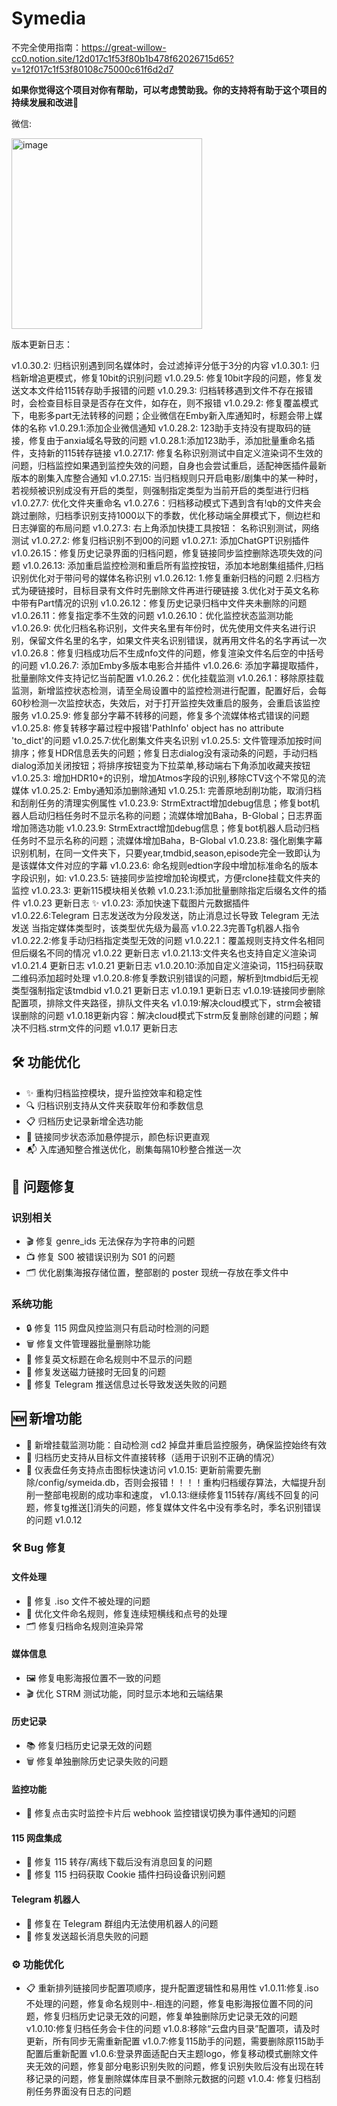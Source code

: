 # Symedia
不完全使用指南：https://great-willow-cc0.notion.site/12d017c1f53f80b1b478f62026715d65?v=12f017c1f53f80108c75000c61f6d2d7

**如果你觉得这个项目对你有帮助，可以考虑赞助我。你的支持将有助于这个项目的持续发展和改进🙏**

微信:

<img width="305" alt="image" src="https://github.com/user-attachments/assets/07a667d7-6860-4c92-8465-2492b2f49648">

版本更新日志：

v1.0.30.2: 归档识别遇到同名媒体时，会过滤掉评分低于3分的内容
v1.0.30.1: 归档新增追更模式，修复10bit的识别问题
v1.0.29.5: 修复10bit字段的问题，修复发送文本文件给115转存助手报错的问题
v1.0.29.3: 归档转移遇到文件不存在报错时，会检查目标目录是否存在文件，如存在，则不报错
v1.0.29.2: 修复覆盖模式下，电影多part无法转移的问题；企业微信在Emby新入库通知时，标题会带上媒体的名称
v1.0.29.1:添加企业微信通知
v1.0.28.2: 123助手支持没有提取码的链接，修复由于anxia域名导致的问题
v1.0.28.1:添加123助手，添加批量重命名插件，支持新的115转存链接
v1.0.27.17: 修复名称识别测试中自定义渲染词不生效的问题，归档监控如果遇到监控失效的问题，自身也会尝试重启，适配神医插件最新版本的剧集入库整合通知
v1.0.27.15: 当归档规则只开启电影/剧集中的某一种时，若视频被识别成没有开启的类型，则强制指定类型为当前开启的类型进行归档
v1.0.27.7: 优化文件夹重命名
v1.0.27.6：归档移动模式下遇到含有!qb的文件夹会跳过删除，归档季识别支持1000以下的季数，优化移动端全屏模式下，侧边栏和日志弹窗的布局问题
v1.0.27.3: 右上角添加快捷工具按钮： 名称识别测试，网络测试
v1.0.27.2: 修复归档识别不到00的问题
v1.0.27.1: 添加ChatGPT识别插件
v1.0.26.15：修复历史记录界面的归档问题，修复链接同步监控删除选项失效的问题
v1.0.26.13: 添加重启监控检测和重启所有监控按钮，添加本地剧集组插件,归档识别优化对于带问号的媒体名称识别
v1.0.26.12: 1.修复重新归档的问题 2.归档方式为硬链接时，目标目录有文件时先删除文件再进行硬链接 3.优化对于英文名称中带有Part情况的识别
v1.0.26.12：修复历史记录归档中文件夹未删除的问题
v1.0.26.11：修复指定季不生效的问题
v1.0.26.10：优化监控状态监测功能
v1.0.26.9: 优化归档名称识别，文件夹名里有年份时，优先使用文件夹名进行识别，保留文件名里的名字，如果文件夹名识别错误，就再用文件名的名字再试一次
v1.0.26.8：修复归档成功后不生成nfo文件的问题，修复渲染文件名后空的中括号的问题
v1.0.26.7: 添加Emby多版本电影合并插件
v1.0.26.6: 添加字幕提取插件，批量删除文件支持记忆当前配置
v1.0.26.2：优化挂载监测
v1.0.26.1：移除原挂载监测，新增监控状态检测，请至全局设置中的监控检测进行配置，配置好后，会每60秒检测一次监控状态，失效后，对于打开监控失效重启的服务，会重启该监控服务
v1.0.25.9: 修复部分字幕不转移的问题，修复多个流媒体格式错误的问题
v1.0.25.8: 修复转移字幕过程中报错'PathInfo' object has no attribute 'to_dict'的问题
v1.0.25.7:优化剧集文件夹名识别
v1.0.25.5: 文件管理添加按时间排序；修复HDR信息丢失的问题；修复日志dialog没有滚动条的问题，手动归档dialog添加关闭按钮；将排序按钮变为下拉菜单,移动端右下角添加收藏夹按钮
v1.0.25.3: 增加HDR10+的识别，增加Atmos字段的识别,移除CTV这个不常见的流媒体
v1.0.25.2: Emby通知添加删除通知
v1.0.25.1: 完善原地刮削功能，取消归档和刮削任务的清理实例属性
v1.0.23.9: StrmExtract增加debug信息；修复bot机器人启动归档任务时不显示名称的问题；流媒体增加Baha，B-Global；日志界面增加筛选功能
v1.0.23.9: StrmExtract增加debug信息；修复bot机器人启动归档任务时不显示名称的问题；流媒体增加Baha，B-Global
v1.0.23.8: 强化剧集字幕识别机制，在同一文件夹下，只要year,tmdbid,season,episode完全一致即认为是该媒体文件对应的字幕
v1.0.23.6: 命名规则edtion字段中增加标准命名的版本字段识别，如:
v1.0.23.5: 链接同步监控增加轮询模式，方便rclone挂载文件夹的监控
v1.0.23.3: 更新115模块相关依赖
v1.0.23.1:添加批量删除指定后缀名文件的插件
v1.0.23 更新日志 ✨
v1.0.23: 添加快速下载图片元数据插件
v1.0.22.6:Telegram 日志发送改为分段发送，防止消息过长导致 Telegram 无法发送 当指定媒体类型时，该类型优先级为最高
v1.0.22.3完善Tg机器人指令
v1.0.22.2:修复手动归档指定类型无效的问题
v1.0.22.1：覆盖规则支持文件名相同但后缀名不同的情况
v1.0.22 更新日志
v1.0.21.13:文件夹名也支持自定义渲染词
v1.0.21.4 更新日志
v1.0.21 更新日志
v1.0.20.10:添加自定义渲染词，115扫码获取二维码添加超时处理
v1.0.20.8:修复季数识别错误的问题，解析到tmdbid后无视类型强制指定该tmdbid
v1.0.21 更新日志
v1.0.19.1 更新日志
v1.0.19:链接同步删除配置项，排除文件夹路径，排队文件夹名
v1.0.19:解决cloud模式下，strm会被错误删除的问题
v1.0.18更新内容：解决cloud模式下strm反复删除创建的问题；解决不归档.strm文件的问题
v1.0.17 更新日志

## 🛠 功能优化
- ✨ 重构归档监控模块，提升监控效率和稳定性
- 🔍 归档识别支持从文件夹获取年份和季数信息
- 📋 归档历史记录新增全选功能
- 🎨 链接同步状态添加悬停提示，颜色标识更直观
- 📬 入库通知整合推送优化，剧集每隔10秒整合推送一次


## 🐛 问题修复
### 识别相关
- 🎬 修复 genre_ids 无法保存为字符串的问题
- 📺 修复 S00 被错误识别为 S01 的问题
- 🗂 优化剧集海报存储位置，整部剧的 poster 现统一存放在季文件中

### 系统功能
- 🔒 修复 115 网盘风控监测只有启动时检测的问题
- 🗑 修复文件管理器批量删除功能
- 📝 修复英文标题在命名规则中不显示的问题
- 💬 修复发送磁力链接时无回复的问题
- 📱 修复 Telegram 推送信息过长导致发送失败的问题

## 🆕 新增功能
- 💽 新增挂载监测功能：自动检测 cd2 掉盘并重启监控服务，确保监控始终有效
- 🔄 归档历史支持从目标文件直接转移（适用于识别不正确的情况）
- 🔗 仪表盘任务支持点击图标快速访问
v1.0.15: 更新前需要先删除/config/symeida.db，否则会报错！！！！重构归档缓存算法，大幅提升刮削一整部电视剧的成功率和速度，
v1.0.13:继续修复115转存/离线不回复的问题，修复tg推送[]消失的问题，修复媒体文件名中没有季名时，季名识别错误的问题
v1.0.12

### 🛠 Bug 修复

#### 文件处理
- 🔧 修复 .iso 文件不被处理的问题
- 📝 优化文件命名规则，修复连续短横线和点号的处理
- 🗂 修复归档命名规则渲染异常

#### 媒体信息
- 🖼 修复电影海报位置不一致的问题
- 🎬 优化 STRM 测试功能，同时显示本地和云端结果

#### 历史记录
- 📚 修复归档历史记录无效的问题
- 🗑 修复单独删除历史记录失败的问题

#### 监控功能
- 🔄 修复点击实时监控卡片后 webhook 监控错误切换为事件通知的问题

#### 115 网盘集成
- 💬 修复 115 转存/离线下载后没有消息回复的问题
- 📱 修复 115 扫码获取 Cookie 插件扫码设备识别问题

#### Telegram 机器人
- 🤖 修复在 Telegram 群组内无法使用机器人的问题
- 📨 修复发送超长消息失败的问题

### ⚙️ 功能优化
- 📋 重新排列链接同步配置项顺序，提升配置逻辑性和易用性
v1.0.11:修复.iso不处理的问题，修复命名规则中-.相连的问题，修复电影海报位置不同的问题，修复归档历史记录无效的问题，修复单独删除历史记录无效的问题
v1.0.10:修复归档任务会卡住的问题
v1.0.8:移除“云盘内目录”配置项，请及时更新，所有同步无需重新配置
v1.0.7:修复115助手的问题，需要删除原115助手配置后重新配置
v1.0.6:登录界面适配白天主题logo，修复移动模式删除文件夹无效的问题，修复部分电影识别失败的问题，修复识别失败后没有出现在转移记录的问题，修复删除媒体库目录不删除元数据的问题
v1.0.4: 修复归档刮削任务界面没有日志的问题
